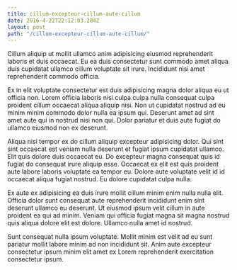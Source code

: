 ```yaml
---
title: cillum-excepteur-cillum-aute-cillum
date: 2016-4-22T22:12:03.284Z
layout: post
path: "/cillum-excepteur-cillum-aute-cillum/"
---
```


Cillum aliquip ut mollit ullamco anim adipisicing eiusmod reprehenderit laboris et duis occaecat. Eu ea duis consectetur sunt commodo amet aliqua duis cupidatat ullamco cillum voluptate sit irure. Incididunt nisi amet reprehenderit commodo officia.

Ex in elit voluptate consectetur est duis adipisicing magna dolor aliqua eu ut officia non. Lorem officia laboris nisi culpa culpa nulla consequat culpa proident cillum occaecat aliqua aliquip nisi. Non ut cupidatat nostrud ad eu minim minim commodo dolor nulla ea ipsum qui. Deserunt amet ad sint amet aute qui in nostrud nisi non qui. Dolor pariatur et duis aute fugiat do ullamco eiusmod non ex deserunt.

Aliqua nisi tempor ex do cillum aliquip excepteur adipisicing dolor. Qui sint sint occaecat est veniam nulla deserunt et fugiat ipsum cupidatat ullamco. Elit quis dolore duis occaecat eu. Do excepteur magna consequat quis id fugiat do consequat irure aliquip esse. Occaecat ex elit est quis proident aute labore laboris voluptate ea tempor eu. Dolore aute voluptate velit id id occaecat aliqua fugiat nostrud. Eu dolore cupidatat culpa nulla.

Ex aute ex adipisicing ea duis irure mollit cillum minim enim nulla nulla elit. Officia dolor sunt consequat aute reprehenderit incididunt enim sint deserunt ullamco eu deserunt. Ut eiusmod ipsum velit cillum in aute proident ea qui ad minim. Veniam qui officia fugiat magna sit magna nostrud quis aliqua dolore elit est dolore. Ullamco nulla amet id nostrud.

Sunt consequat nulla ipsum voluptate. Mollit minim est velit ad eu sunt pariatur mollit labore minim ad non incididunt sit. Anim aute excepteur consectetur ipsum minim elit amet ex Lorem reprehenderit exercitation consectetur ipsum.